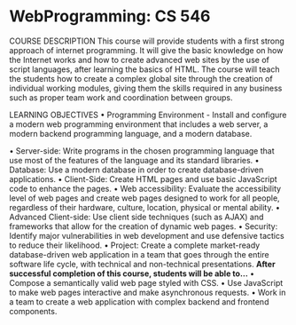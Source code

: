 # WebProgramming: CS 546

COURSE DESCRIPTION
This course will provide students with a first strong approach of internet programming. It will give the
basic knowledge on how the Internet works and how to create advanced web sites by the use of script
languages, after learning the basics of HTML. The course will teach the students how to create a
complex global site through the creation of individual working modules, giving them the skills required
in any business such as proper team work and coordination between groups.

LEARNING OBJECTIVES
• Programming Environment - Install and configure a modern web programming environment that includes a web server, a modern backend programming language, and a modern database.



• Server-side: Write programs in the chosen programming language that use most of the features of the language and its standard libraries.
• Database: Use a modern database in order to create database-driven applications.
• Client-Side: Create HTML pages and use basic JavaScript code to enhance the pages.
• Web accessibility: Evaluate the accessibility level of web pages and create web pages designed to work for all people, regardless of their hardware, culture, location, physical or mental ability.
• Advanced Client-side: Use client side techniques (such as AJAX) and frameworks that allow for the creation of dynamic web pages.
• Security: Identify major vulnerabilities in web development and use defensive tactics to reduce their likelihood.
• Project: Create a complete market-ready database-driven web application in a team that goes through the entire software life cycle, with technical and non-technical presentations. 
**After successful completion of this course, students will be able to…**
• Compose a semantically valid web page styled with CSS.
• Use JavaScript to make web pages interactive and make asynchronous requests.
• Work in a team to create a web application with complex backend and frontend components.
